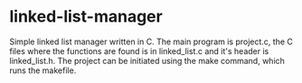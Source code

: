 # linked-list-manager
Simple linked list manager written in C. The main program is project.c, the C files where the functions are found is in linked_list.c and it's header is linked_list.h. The project can be initiated using the make command, which runs the makefile.

